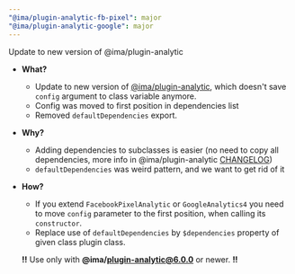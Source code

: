 ```yaml
---
"@ima/plugin-analytic-fb-pixel": major
"@ima/plugin-analytic-google": major
---
```


Update to new version of @ima/plugin-analytic

- **What?**
  - Update to new version of [@ima/plugin-analytic](https://github.com/seznam/IMA.js-plugins/tree/master/packages/plugin-analytic), which doesn't save `config` argument to class variable anymore.
  - Config was moved to first position in dependencies list
  - Removed `defaultDependencies` export.
- **Why?**
  - Adding dependencies to subclasses is easier (no need to copy all dependencies, more info in @ima/plugin-analytic [CHANGELOG](https://github.com/seznam/IMA.js-plugins/blob/master/packages/plugin-analytic/CHANGELOG.md#600))
  - `defaultDependencies` was weird pattern, and we want to get rid of it
- **How?**
  - If you extend `FacebookPixelAnalytic` or `GoogleAnalytics4` you need to move `config` parameter to the first position, when calling its `constructor`.
  - Replace use of `defaultDependencies` by `$dependencies` property of given class plugin class.
  
  **!!** Use only with **@ima/plugin-analytic@6.0.0** or newer. **!!**

